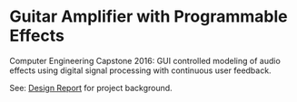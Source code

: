 # Guitar Amplifier with Programmable Effects
Computer Engineering Capstone 2016: GUI controlled modeling of audio effects using digital signal processing with continuous user feedback. 

See: [Design Report](https://github.com/jakeaaron/GuitarAmpProgrammableEffects/blob/master/Design%20Report.pdf) for project background.
